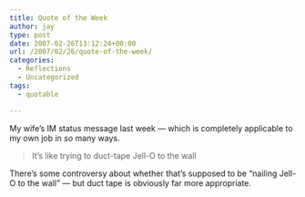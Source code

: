 ```yaml
---
title: Quote of the Week
author: jay
type: post
date: 2007-02-26T13:12:24+00:00
url: /2007/02/26/quote-of-the-week/
categories:
  - Reflections
  - Uncategorized
tags:
  - quotable

---
```

My wife’s IM status message last week — which is completely applicable to my own job in _so_ many ways.

> It’s like trying to duct-tape Jell-O to the wall

There’s some controversy about whether that’s supposed to be “nailing Jell-O to the wall” — but duct tape is obviously far more appropriate.